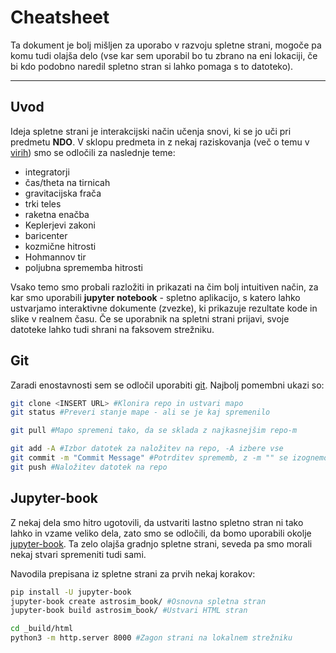 # Cheatsheet
Ta dokument je bolj mišljen za uporabo v razvoju spletne strani, mogoče pa komu tudi olajša delo (vse kar sem uporabil bo tu zbrano na eni lokaciji, če bi kdo podobno naredil spletno stran si lahko pomaga s to datoteko).

---
## Uvod
Ideja spletne strani je interakcijski način učenja snovi, ki se jo uči pri predmetu **NDO**. V sklopu predmeta in z nekaj raziskovanja (več o temu v [virih](https://github.com/astrochamp89753/NDO/blob/main/Viri.md)) smo se odločili za naslednje teme:

- integratorji
- čas/theta na tirnicah
- gravitacijska frača
- trki teles
- raketna enačba
- Keplerjevi zakoni
- baricenter
- kozmične hitrosti
- Hohmannov tir
- poljubna sprememba hitrosti

Vsako temo smo probali razložiti in prikazati na čim bolj intuitiven način, za kar smo uporabili **jupyter notebook** - spletno aplikacijo, s katero lahko ustvarjamo interaktivne dokumente (zvezke), ki prikazuje rezultate kode in slike v realnem času. Če se uporabnik na spletni strani prijavi, svoje datoteke lahko tudi shrani na faksovem strežniku.

## Git
Zaradi enostavnosti sem se odločil uporabiti [git](https://aguaclara.github.io/aguaclara_tutorial/git-and-github/git-in-the-command-line.html). Najbolj pomembni ukazi so:

``` bash
git clone <INSERT URL> #Klonira repo in ustvari mapo
git status #Preveri stanje mape - ali se je kaj spremenilo

git pull #Mapo spremeni tako, da se sklada z najkasnejšim repo-m

git add -A #Izbor datotek za naložitev na repo, -A izbere vse
git commit -m "Commit Message" #Potrditev sprememb, z -m "" se izognemo vim-u
git push #Naložitev datotek na repo
```

## Jupyter-book
Z nekaj dela smo hitro ugotovili, da ustvariti lastno spletno stran ni tako lahko in vzame veliko dela, zato smo se odločili, da bomo uporabili okolje [jupyter-book](https://jupyterbook.org/en/stable/intro.html). Ta zelo olajša gradnjo spletne strani, seveda pa smo morali nekaj stvari spremeniti tudi sami.

Navodila prepisana iz spletne strani za prvih nekaj korakov:

``` bash
pip install -U jupyter-book
jupyter-book create astrosim_book/ #Osnovna spletna stran
jupyter-book build astrosim_book/ #Ustvari HTML stran

cd _build/html
python3 -m http.server 8000 #Zagon strani na lokalnem strežniku
```